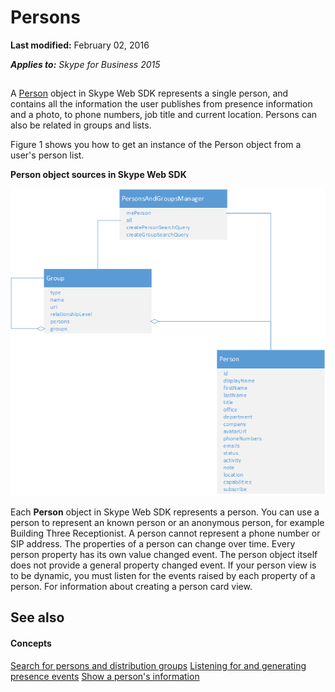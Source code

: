 
# Persons

 **Last modified:** February 02, 2016

 _**Applies to:** Skype for Business 2015_

## 

A [Person](http://technet.microsoft.com/library/10e41c61-92ff-4bb0-a855-61d1ef231833%28Office.14%29.aspx) object in Skype Web SDK represents a single person, and contains all the information the user publishes from presence information and a photo, to phone numbers, job title and current location. Persons can also be related in groups and lists.

Figure 1 shows you how to get an instance of the Person object from a user's person list.


**Person object sources in Skype Web SDK**

![SkypeWebSDK_PersonListObjectmodel](images/1168c6b2-e49a-435c-9233-d5d1695ed605.png)

Each  **Person** object in Skype Web SDK represents a person. You can use a person to represent an known person or an anonymous person, for example Building Three Receptionist. A person cannot represent a phone number or SIP address. The properties of a person can change over time. Every person property has its own value changed event. The person object itself does not provide a general property changed event. If your person view is to be dynamic, you must listen for the events raised by each property of a person. For information about creating a person card view.


## See also


#### Concepts


[Search for persons and distribution groups]( /SearchForPersonsAndGroups.md)
[Listening for and generating presence events]( /PresenceEvents.md)
[Show a person's information]( /ShowPersonInfo.md)
